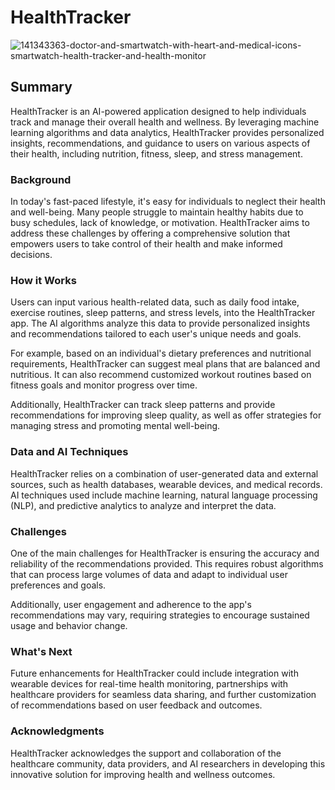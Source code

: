 # HealthTracker
![141343363-doctor-and-smartwatch-with-heart-and-medical-icons-smartwatch-health-tracker-and-health-monitor](https://github.com/kamkl708/my-new-project/assets/168839899/336055cb-6a4f-4753-bc51-56c044cce19e)

## Summary
HealthTracker is an AI-powered application designed to help individuals track and manage their overall health and wellness. By leveraging machine learning algorithms and data analytics, HealthTracker provides personalized insights, recommendations, and guidance to users on various aspects of their health, including nutrition, fitness, sleep, and stress management.


### Background
In today's fast-paced lifestyle, it's easy for individuals to neglect their health and well-being. Many people struggle to maintain healthy habits due to busy schedules, lack of knowledge, or motivation. HealthTracker aims to address these challenges by offering a comprehensive solution that empowers users to take control of their health and make informed decisions.


### How it Works
Users can input various health-related data, such as daily food intake, exercise routines, sleep patterns, and stress levels, into the HealthTracker app. The AI algorithms analyze this data to provide personalized insights and recommendations tailored to each user's unique needs and goals.

For example, based on an individual's dietary preferences and nutritional requirements, HealthTracker can suggest meal plans that are balanced and nutritious. It can also recommend customized workout routines based on fitness goals and monitor progress over time.

Additionally, HealthTracker can track sleep patterns and provide recommendations for improving sleep quality, as well as offer strategies for managing stress and promoting mental well-being.

### Data and AI Techniques
HealthTracker relies on a combination of user-generated data and external sources, such as health databases, wearable devices, and medical records. AI techniques used include machine learning, natural language processing (NLP), and predictive analytics to analyze and interpret the data.


### Challenges
One of the main challenges for HealthTracker is ensuring the accuracy and reliability of the recommendations provided. This requires robust algorithms that can process large volumes of data and adapt to individual user preferences and goals.

Additionally, user engagement and adherence to the app's recommendations may vary, requiring strategies to encourage sustained usage and behavior change.

### What's Next
Future enhancements for HealthTracker could include integration with wearable devices for real-time health monitoring, partnerships with healthcare providers for seamless data sharing, and further customization of recommendations based on user feedback and outcomes.


### Acknowledgments
HealthTracker acknowledges the support and collaboration of the healthcare community, data providers, and AI researchers in developing this innovative solution for improving health and wellness outcomes.
